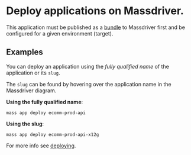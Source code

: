 # Deploy applications on Massdriver.

This application must be published as a [bundle](https://docs.massdriver.cloud/applications) to Massdriver first and be configured for a given environment (target).

## Examples

<!--
![Finding an application slug in Massdriver Cloud](./application-slug.png)
-->

You can deploy an application using the _fully qualified name_ of the application or its `slug`.

The `slug` can be found by hovering over the application name in the Massdriver diagram.

**Using the fully qualified name**:

```shell
mass app deploy ecomm-prod-api
```

**Using the slug**:

```shell
mass app deploy ecomm-prod-api-x12g
```

For more info see [deploying](https://docs.massdriver.cloud/applications/deploying-application).
